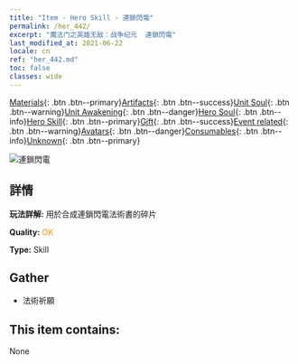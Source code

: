 ```yaml
---
title: "Item - Hero Skill - 連鎖閃電"
permalink: /her_442/
excerpt: "魔法门之英雄无敌：战争纪元  連鎖閃電"
last_modified_at: 2021-06-22
locale: cn
ref: "her_442.md"
toc: false
classes: wide
---
```

 [Materials](/ItemsCN/){: .btn .btn--primary}[Artifacts](/ItemsCN/Artifacts/){: .btn .btn--success}[Unit Soul](/ItemsCN/UnitSoul/){: .btn .btn--warning}[Unit Awakening](/ItemsCN/UnitAwakening/){: .btn .btn--danger}[Hero Soul](/ItemsCN/HeroSoul/){: .btn .btn--info}[Hero Skill](/ItemsCN/HeroSkill/){: .btn .btn--primary}[Gift](/ItemsCN/Gift/){: .btn .btn--success}[Event related](/ItemsCN/Events/){: .btn .btn--warning}[Avatars](/ItemsCN/Avatars/){: .btn .btn--danger}[Consumables](/ItemsCN/Consumables/){: .btn .btn--info}[Unknown](/ItemsCN/Unknown/){: .btn .btn--primary}

 ![連鎖閃電](/images/t/ps_liansuoshandian.png)

## 詳情
 **玩法詳解:** 用於合成連鎖閃電法術書的碎片

 **Quality:** <span style="color: #FF8C00">OK</span>

 **Type:** Skill

## Gather

*    法術祈願 

## This item contains:

  None

